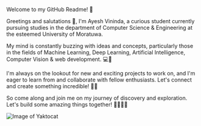 Welcome to my GitHub Readme! 🚀

Greetings and salutations 👋, I'm Ayesh Vininda, a curious student currently pursuing studies in the department of Computer Science & Engineering at the esteemed University of Moratuwa.

My mind is constantly buzzing with ideas and concepts, particularly those in the fields of Machine Learning, Deep Learning, Artificial Intelligence, Computer Vision & web development. 💻🌟

I'm always on the lookout for new and exciting projects to work on, and I'm eager to learn from and collaborate with fellow enthusiasts. Let's connect and create something incredible! 🤝🌟

So come along and join me on my journey of discovery and exploration. Let's build some amazing things together! 🌱👨‍💻💫



![Image of Yaktocat](https://source.unsplash.com/eo3Xr2yhYVw/1920x1280.png)


